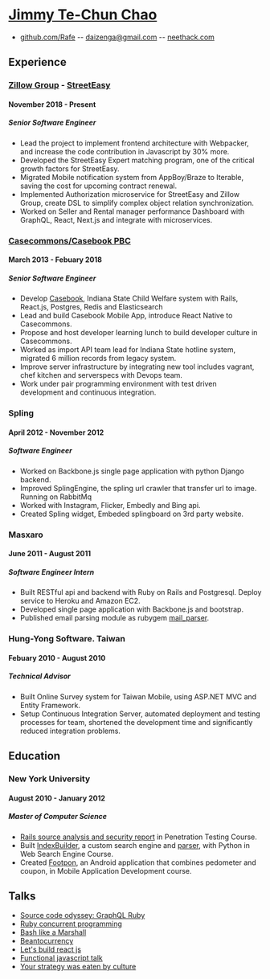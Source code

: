 # [Jimmy Te-Chun Chao](http://neethack.com)
- [github.com/Rafe](http://github.com/Rafe) -- [daizenga@gmail.com](mailto:daizenga@gmail.com) -- [neethack.com](http://neethack.com)

## Experience

### [Zillow Group](https://zillowgroup.com) - [StreetEasy](https://streeteasy.com/)
#### November 2018 - Present
##### _Senior Software Engineer_

* Lead the project to implement frontend architecture with Webpacker, and increase the code contribution in Javascript by 30% more.
* Developed the StreetEasy Expert matching program, one of the critical growth factors for StreetEasy.
* Migrated Mobile notification system from AppBoy/Braze to Iterable, saving the cost for upcoming contract renewal.
* Implemented Authorization microservice for StreetEasy and Zillow Group, create DSL to simplify complex object relation synchronization.
* Worked on Seller and Rental manager performance Dashboard with GraphQL, React, Next.js and integrate with microservices.

### [Casecommons/Casebook PBC]
#### March 2013 - Febuary 2018
##### _Senior Software Engineer_

* Develop [Casebook], Indiana State Child Welfare system with Rails, React.js, Postgres, Redis and Elasticsearch
* Lead and build Casebook Mobile App, introduce React Native to Casecommons.
* Propose and host developer learning lunch to build developer culture in Casecommons.
* Worked as import API team lead for Indiana State hotline system, migrated 6 million records from legacy system.
* Improve server infrastructure by integrating new tool includes vagrant, chef kitchen and serverspecs with Devops team.
* Work under pair programming environment with test driven development and continuous integration.

### Spling
#### April 2012 - November 2012
##### _Software Engineer_

* Worked on Backbone.js single page application with python Django backend.
* Improved SplingEngine, the spling url crawler that transfer url to image. Running on RabbitMq
* Worked with Instagram, Flicker, Embedly and Bing api.
* Created Spling widget, Embeded splingboard on 3rd party website.

### Masxaro
#### June 2011 - August 2011
##### _Software Engineer Intern_

* Built RESTful api and backend with Ruby on Rails and Postgresql. Deploy service to Heroku and Amazon EC2.
* Developed single page application with Backbone.js and bootstrap.
* Published email parsing module as rubygem [mail_parser].

### Hung-Yong Software. Taiwan
#### Febuary 2010 - August 2010 
##### _Technical Advisor_

* Built Online Survey system for Taiwan Mobile, using ASP.NET MVC and Entity Framework.
* Setup Continuous Integration Server, automated deployment and testing processes for team, shortened the development time and significantly reduced integration problems.

## Education

### New York University
#### August 2010 - January 2012
##### _Master of Computer Science_

* [Rails source analysis and security report] in Penetration Testing Course.
* Built [IndexBuilder], a custom search engine and [parser], with Python in Web Search Engine Course.
* Created [Footpon], an Android application that combines pedometer and coupon, in Mobile Application Development course.

## Talks

* [Source code odyssey: GraphQL Ruby](https://neethack.com/2021/11/source-code-odyssey-graphql-ruby/)
* [Ruby concurrent programming](https://www.youtube.com/watch?v=GeYh3nXCFVw&t=307s)
* [Bash like a Marshall](https://www.youtube.com/watch?v=7Lu1I4iY4CM)
* [Beantocurrency](https://www.dropbox.com/s/kr6wgka1971w74j/Beantocurrency.key)
* [Let's build react js](http://neethack.com/2015/10/lets-build-react-dot-js/)
* [Functional javascript talk](https://github.com/Rafe/functional_javascript_talk)
* [Your strategy was eaten by culture](https://www.dropbox.com/s/96d6q27h43kpk3j/Culture.pdf)

[parser]: https://github.com/Rafe/Crow 
[Footpon]: http://neethack.com/Footpon/
[Computer Vision]: https://github.com/Rafe/Simple-OCR
[Rails Source analysis and security report]: https://github.com/Rafe/rails_security
[mail_parser]: http://github.com/Rafe/mail_parser
[indexbuilder]: https://github.com/Rafe/IndexEngine
[Code Warrior]: http://code-warrior.herokuapp.com
[Casecommons/Casebook PBC]: http://casebook.net
[Casebook]: http://casebook.net/casebook/
[Flow]: https://beansauce.io/flow/
